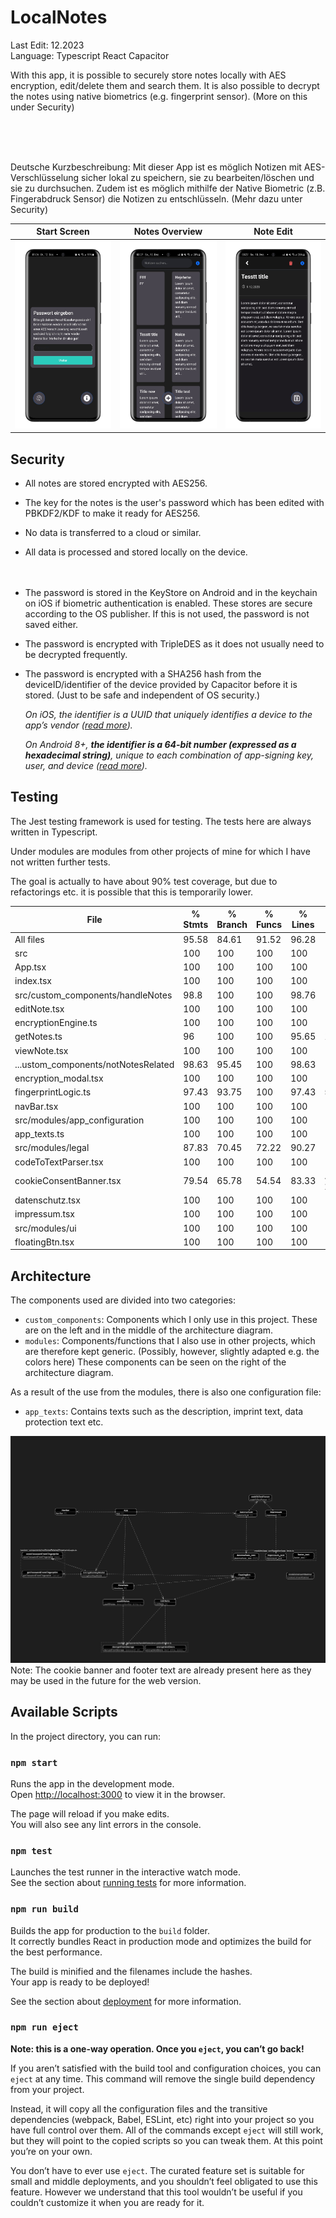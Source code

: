 
# LocalNotes

Last Edit: 12.2023 <br>
Language: Typescript React Capacitor<br>

With this app, it is possible to securely store notes locally with AES encryption, edit/delete them and search them.
It is also possible to decrypt the notes using native biometrics (e.g. fingerprint sensor). (More on this under Security)

<br><br><br>

Deutsche Kurzbeschreibung:
Mit dieser App ist es möglich Notizen mit AES-Verschlüsselung sicher lokal zu speichern, sie zu bearbeiten/löschen und sie zu durchsuchen.
Zudem ist es möglich mithilfe der Native Biometric (z.B. Fingerabdruck Sensor) die Notizen zu entschlüsseln. (Mehr dazu unter Security)

| Start Screen | Notes Overview | Note Edit |
|--------------|----------------|-----------|
| <img src="startScreen.jpeg" alt="Start Screen" height="300"> | <img src="notesOverview.jpeg" alt="Notes Overview" height="300"> | <img src="editScreen.jpeg" alt="Note Edit" height="300"> |

## Security
- All notes are stored encrypted with AES256. 
- The key for the notes is the user's password which has been edited with PBKDF2/KDF to make it ready for AES256.
- No data is transferred to a cloud or similar. 
- All data is processed and stored locally on the device.
<br /><br /><br />
- The password is stored in the KeyStore on Android and in the keychain on iOS if biometric authentication is enabled. These stores are secure according to the OS publisher. 
If this is not used, the password is not saved either.
- The password is encrypted with TripleDES as it does not usually need to be decrypted frequently.
- The password is encrypted with a SHA256 hash from the deviceID/identifier of the device provided by Capacitor before it is stored. (Just to be safe and independent of OS security.)

    <i>On iOS, the identifier is a UUID that uniquely identifies a device to the app’s vendor ([read more](https://developer.apple.com/documentation/uikit/uidevice/1620059-identifierforvendor)).
     
    On Android 8+, __the identifier is a 64-bit number (expressed as a hexadecimal string)__, unique to each combination of app-signing key, user, and device ([read more](https://developer.android.com/reference/android/provider/Settings.Secure#ANDROID_ID)).</i>

## Testing
The Jest testing framework is used for testing.
The tests here are always written in Typescript. 

Under modules are modules from other projects of mine for which I have not written further tests.

The goal is actually to have about 90% test coverage, but due to refactorings etc. it is possible that this is temporarily lower.



File                                 | % Stmts | % Branch | % Funcs | % Lines | Uncovered Line #s 
-------------------------------------|---------|----------|---------|---------|-------------------
All files                            |   95.58 |    84.61 |   91.52 |   96.28 |                   
 src                                 |     100 |      100 |     100 |     100 |                   
  App.tsx                            |     100 |      100 |     100 |     100 |                   
  index.tsx                          |     100 |      100 |     100 |     100 |                   
 src/custom_components/handleNotes   |    98.8 |      100 |     100 |   98.76 |                   
  editNote.tsx                       |     100 |      100 |     100 |     100 |                   
  encryptionEngine.ts                |     100 |      100 |     100 |     100 |                   
  getNotes.ts                        |      96 |      100 |     100 |   95.65 | 18                
  viewNote.tsx                       |     100 |      100 |     100 |     100 |                   
 ...ustom_components/notNotesRelated |   98.63 |    95.45 |     100 |   98.63 |                   
  encryption_modal.tsx               |     100 |      100 |     100 |     100 |                   
  fingerprintLogic.ts                |   97.43 |    93.75 |     100 |   97.43 | 53                
  navBar.tsx                         |     100 |      100 |     100 |     100 |                   
 src/modules/app_configuration       |     100 |      100 |     100 |     100 |                   
  app_texts.ts                       |     100 |      100 |     100 |     100 |                   
 src/modules/legal                   |   87.83 |    70.45 |   72.22 |   90.27 |                   
  codeToTextParser.tsx               |     100 |      100 |     100 |     100 |                   
  cookieConsentBanner.tsx            |   79.54 |    65.78 |   54.54 |   83.33 | ...,50,56,198-217 
  datenschutz.tsx                    |     100 |      100 |     100 |     100 |                   
  impressum.tsx                      |     100 |      100 |     100 |     100 |                   
 src/modules/ui                      |     100 |      100 |     100 |     100 |                   
  floatingBtn.tsx                    |     100 |      100 |     100 |     100 |                   


## Architecture
The components used are divided into two categories:
- `custom_components`: Components which I only use in this project. These are on the left and in the middle of the architecture diagram.
- `modules`: Components/functions that I also use in other projects, which are therefore kept generic. (Possibly, however, slightly adapted e.g. the colors here)  These components can be seen on the right of the architecture diagram. 

As a result of the use from the modules, there is also one configuration file:
- `app_texts`: Contains texts such as the description, imprint text, data protection text etc.

![Local Notes Architecture](/LocalNotesArchitecture.png)
Note: The cookie banner and footer text are already present here as they may be used in the future for the web version.


## Available Scripts

In the project directory, you can run:

### `npm start`

Runs the app in the development mode.\
Open [http://localhost:3000](http://localhost:3000) to view it in the browser.

The page will reload if you make edits.\
You will also see any lint errors in the console.

### `npm test`

Launches the test runner in the interactive watch mode.\
See the section about [running tests](https://facebook.github.io/create-react-app/docs/running-tests) for more information.

### `npm run build`

Builds the app for production to the `build` folder.\
It correctly bundles React in production mode and optimizes the build for the best performance.

The build is minified and the filenames include the hashes.\
Your app is ready to be deployed!

See the section about [deployment](https://facebook.github.io/create-react-app/docs/deployment) for more information.

### `npm run eject`

**Note: this is a one-way operation. Once you `eject`, you can’t go back!**

If you aren’t satisfied with the build tool and configuration choices, you can `eject` at any time. This command will remove the single build dependency from your project.

Instead, it will copy all the configuration files and the transitive dependencies (webpack, Babel, ESLint, etc) right into your project so you have full control over them. All of the commands except `eject` will still work, but they will point to the copied scripts so you can tweak them. At this point you’re on your own.

You don’t have to ever use `eject`. The curated feature set is suitable for small and middle deployments, and you shouldn’t feel obligated to use this feature. However we understand that this tool wouldn’t be useful if you couldn’t customize it when you are ready for it.
